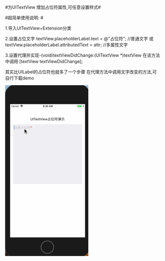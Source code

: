 #为UITextView 增加占位符属性,可任意设置样式#

#超简单使用说明: #

1.导入UITextView+Extension分类

2.设置占位文字
	textView.placeholderLabel.text = @"占位符"; //普通文字
	或
	textView.placeholderLabel.attributedText = attr; //多属性文字
	
3.设置代理并实现-(void)textViewDidChange:(UITextView *)textView
  在该方法中调用 [textView textViewDidChange];

其实比UILabel的占位符也就多了一个步骤 在代理方法中调用文字改变的方法,可自行下载demo


![Snip](https://github.com/dajun512/PlaceholderInTextView/blob/master/UITextViewPlaceholder.gif?raw=true)
